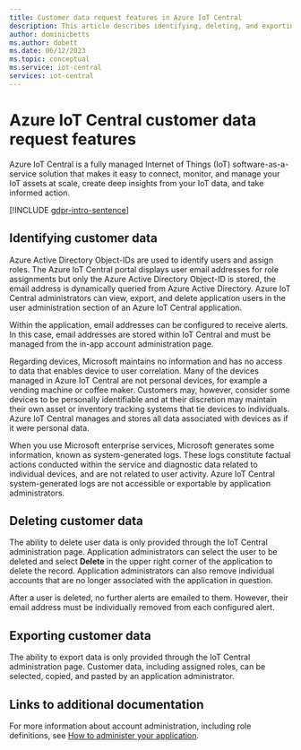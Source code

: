 ```yaml
---
title: Customer data request features​ in Azure IoT Central
description: This article describes identifying, deleting, and exporting customer data in Azure IoT Central application.
author: dominicbetts
ms.author: dobett
ms.date: 06/12/2023
ms.topic: conceptual
ms.service: iot-central
services: iot-central
---
```


# Azure IoT Central customer data request features​

Azure IoT Central is a fully managed Internet of Things (IoT) software-as-a-service solution that makes it easy to connect, monitor, and manage your IoT assets at scale, create deep insights from your IoT data, and take informed action.

[!INCLUDE [gdpr-intro-sentence](../../../includes/gdpr-intro-sentence.md)]

## Identifying customer data

Azure Active Directory Object-IDs are used to identify users and assign roles. The Azure IoT Central portal displays user email addresses for role assignments but only the Azure Active Directory Object-ID is stored, the email address is dynamically queried from Azure Active Directory. Azure IoT Central administrators can view, export, and delete application users in the user administration section of an Azure IoT Central application.

Within the application, email addresses can be configured to receive alerts. In this case, email addresses are stored within IoT Central and must be managed from the in-app account administration page.

Regarding devices, Microsoft maintains no information and has no access to data that enables  device to user correlation. Many of the devices managed in Azure IoT Central are not personal devices, for example a vending machine or coffee maker. Customers may, however, consider some devices to be personally identifiable and at their discretion may maintain their own asset or inventory tracking systems that tie devices to individuals. Azure IoT Central manages and stores all data associated with devices as if it were personal data.

When you use Microsoft enterprise services, Microsoft generates some information, known as system-generated logs. These logs constitute factual actions conducted within the service and diagnostic data related to individual devices, and are not related to user activity. Azure IoT Central system-generated logs are not accessible or exportable by application administrators.

## Deleting customer data

The ability to delete user data is only provided through the IoT Central administration page. Application administrators can select the user to be deleted and select **Delete** in the upper right corner of the application to delete the record. Application administrators can also remove individual accounts that are no longer associated with the application in question.

After a user is deleted, no further alerts are emailed to them. However, their email address must be individually removed from each configured alert.

## Exporting customer data

The ability to export data is only provided through the IoT Central administration page. Customer data, including assigned roles, can be selected, copied, and pasted by an application administrator.

## Links to additional documentation

For more information about account administration, including role definitions, see [How to administer your application](howto-administer.md).
